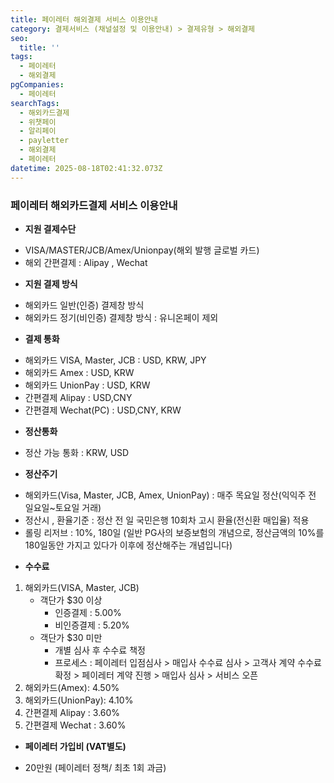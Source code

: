 ```yaml
---
title: 페이레터 해외결제 서비스 이용안내
category: 결제서비스 (채널설정 및 이용안내) > 결제유형 > 해외결제
seo:
  title: ''
tags:
  - 페이레터
  - 해외결제
pgCompanies:
  - 페이레터
searchTags:
  - 해외카드결제
  - 위챗페이
  - 알리페이
  - payletter
  - 해외결제
  - 페이레터
datetime: 2025-08-18T02:41:32.073Z
---
```


<Callout content="페이레터를 통한 해외결제 이용방법 안내드립니다." />

### **페이레터 해외카드결제 서비스 이용안내**

<Callout content="2025.07.28부로 유니온페이 정기결제 지원이 종료되었습니다." icon="💡" title="참고사항" />



- **지원 결제수단**

<Indent level="1">

- VISA/MASTER/JCB/Amex/Unionpay(해외 발행 글로벌 카드)
- 해외 간편결제 : Alipay , Wechat

</Indent>

- **지원 결제 방식**

<Indent level="1">

- 해외카드 일반(인증) 결제창 방식
- 해외카드 정기(비인증) 결제창 방식 : 유니온페이 제외

</Indent>

- **결제 통화**

<Indent level="1">

- 해외카드 VISA, Master, JCB : USD, KRW, JPY
- 해외카드 Amex : USD, KRW
- 해외카드 UnionPay : USD, KRW
- 간편결제 Alipay  : USD,CNY
- 간편결제 Wechat(PC) : USD,CNY, KRW

</Indent>

- **정산통화**

<Indent level="1">

- 정산 가능 통화 : KRW, USD

</Indent>

- **정산주기**

<Indent level="1">

- 해외카드(Visa, Master, JCB, Amex, UnionPay) : 매주 목요일 정산(익익주 전 일요일\~토요일 거래)
- 정산시 , 환율기준 : 정산 전 일 국민은행 10회차 고시 환율(전신환 매입율) 적용
- 롤링 리저브 : 10%, 180일
  (일반 PG사의 보증보험의 개념으로, 정산금액의 10%를 180일동안 가지고 있다가 이후에 정산해주는 개념입니다)

</Indent>

- **수수료**

<Indent level="1">

1. 해외카드(VISA, Master, JCB)
   - 객단가 $30 이상
     - 인증결제 : 5.00%
     - 비인증결제 : 5.20%
   - 객단가 $30 미만
     - 개별 심사 후 수수료 책정
     - 프로세스 : 페이레터 입점심사 > 매입사 수수료 심사 > 고객사 계약 수수료 확정 > 페이레터 계약 진행 > 매입사 심사 > 서비스 오픈
2. 해외카드(Amex): 4.50%
3. 해외카드(UnionPay): 4.10%
4. 간편결제 Alipay : 3.60%
5. 간편결제 Wechat : 3.60%

</Indent>

- **페이레터 가입비 (VAT별도)**

<Indent level="1">

- 20만원 (페이레터 정책/ 최초 1회 과금)

</Indent>

<Callout title="페이레터 연동가이드 보러가기↗" />
